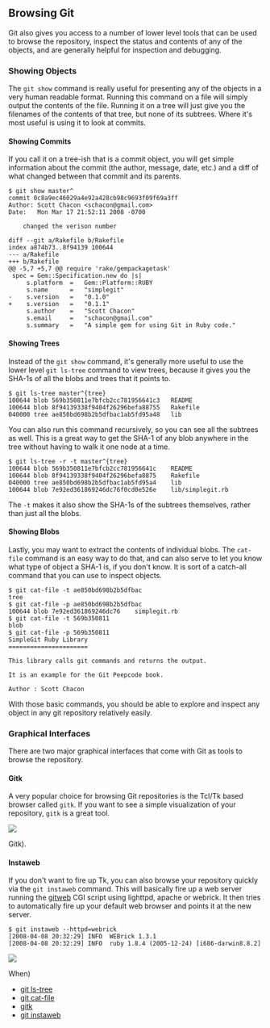 <!--
SPDX-FileCopyrightText: 2008 Geoffrey Grosenbach <boss@topfunky.com>
SPDX-FileCopyrightText: 2008 Scott Chacon <schacon@gmail.com>

SPDX-License-Identifier: CC-BY-SA-3.0
-->

## Browsing Git

Git also gives you access to a number of lower level tools
that can be used to browse the repository,
inspect the status and contents of any of the objects,
and are generally helpful for inspection and debugging.

<!-- SIDEBAR
---

#### Git Object Browsing Screencast

In this screencast,
we show how to browse and inspect raw Git objects.
The major tools covered are the `git cat-file`
and `git ls-tree` commands to inspect the object contents,
and then we cover some of the included graphical browsers,
`gitk` and `gitweb`.

movie. c5-git-browsing.mov

---
SIDEBAR -->

### Showing Objects

The `git show` command is really useful
for presenting any of the objects in a very human readable format.
Running this command on a file will simply output the contents of the file.
Running it on a tree will just give you the filenames
of the contents of that tree,
but none of its subtrees.
Where it's most useful is using it to look at commits.

#### Showing Commits

If you call it on a tree-ish that is a commit object,
you will get simple information about the commit
(the author,
message,
date,
etc.)
and a diff of what changed between that commit and its parents.

```shell
$ git show master^
commit 0c8a9ec46029a4e92a428cb98c9693f09f69a3ff
Author: Scott Chacon <schacon@gmail.com>
Date:   Mon Mar 17 21:52:11 2008 -0700

    changed the verison number

diff --git a/Rakefile b/Rakefile
index a874b73..8f94139 100644
--- a/Rakefile
+++ b/Rakefile
@@ -5,7 +5,7 @@ require 'rake/gempackagetask'
 spec = Gem::Specification.new do |s|
     s.platform  =   Gem::Platform::RUBY
     s.name      =   "simplegit"
-    s.version   =   "0.1.0"
+    s.version   =   "0.1.1"
     s.author    =   "Scott Chacon"
     s.email     =   "schacon@gmail.com"
     s.summary   =   "A simple gem for using Git in Ruby code."
```

#### Showing Trees

Instead of the `git show` command,
it's generally more useful to use the lower level `git ls-tree` command to view trees,
because it gives you the SHA-1s of all the blobs and trees that it points to.

```shell
$ git ls-tree master^{tree}
100644 blob 569b350811e7bfcb2cc781956641c3   README
100644 blob 8f94139338f9404f26296befa88755   Rakefile
040000 tree ae850bd698b2b5dfbac1ab5fd95a48   lib
```

You can also run this command recursively,
so you can see all the subtrees as well.
This is a great way to get the SHA-1 of any blob anywhere in the tree
without having to walk it one node at a time.

```shell
$ git ls-tree -r -t master^{tree}
100644 blob 569b350811e7bfcb2cc781956641c    README
100644 blob 8f94139338f9404f26296befa8875    Rakefile
040000 tree ae850bd698b2b5dfbac1ab5fd95a4    lib
100644 blob 7e92ed361869246dc76f0cd0e526e    lib/simplegit.rb
```

The `-t` makes it also show the SHA-1s of the subtrees themselves,
rather than just all the blobs.

#### Showing Blobs

Lastly,
you may want to extract the contents of individual blobs.
The `cat-file` command is an easy way to do that,
and can also serve to let you know what type of object a SHA-1 is,
if you don't know.
It is sort of a catch-all command that you can use to inspect objects.

```shell
$ git cat-file -t ae850bd698b2b5dfbac
tree
$ git cat-file -p ae850bd698b2b5dfbac
100644 blob 7e92ed361869246dc76    simplegit.rb
$ git cat-file -t 569b350811
blob
$ git cat-file -p 569b350811
SimpleGit Ruby Library
======================

This library calls git commands and returns the output.

It is an example for the Git Peepcode book.

Author : Scott Chacon

```

With those basic commands,
you should be able to explore and inspect any object in any git repository
relatively easily.

### Graphical Interfaces

There are two major graphical interfaces that come with Git
as tools to browse the repository.

#### Gitk

A very popular choice for browsing Git repositories
is the Tcl/Tk based browser called `gitk`.
If you want to see a simple visualization of your repository,
`gitk` is a great tool.

![](../artwork/bitmap/gitk.png)

Gitk).

#### Instaweb

If you don't want to fire up Tk,
you can also browse your repository quickly
via the `git instaweb` command.
This will basically fire up a web server
running the [gitweb](http://git.or.cz/gitwiki/Gitweb)
CGI script using lighttpd,
apache or webrick.
It then tries to automatically fire up your default web browser
and points it at the new server.

```shell
$ git instaweb --httpd=webrick
[2008-04-08 20:32:29] INFO  WEBrick 1.3.1
[2008-04-08 20:32:29] INFO  ruby 1.8.4 (2005-12-24) [i686-darwin8.8.2]
```

![](../artwork/bitmap/instaweb.png)

When)
- [git ls-tree](http://www.kernel.org/pub/software/scm/git/docs/git-ls-tree.html)
- [git cat-file](http://www.kernel.org/pub/software/scm/git/docs/git-cat-fileß.html)
- [gitk](http://www.kernel.org/pub/software/scm/git/docs/gitk.html)
- [git instaweb](http://www.kernel.org/pub/software/scm/git/docs/git-instaweb.html)
